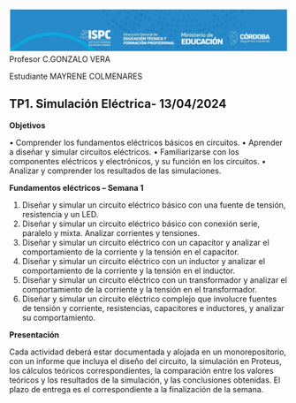 ![alt text](./Recursos/Visuales/image.png)
Profesor C.GONZALO VERA

Estudiante MAYRENE COLMENARES

## TP1. Simulación Eléctrica- 13/04/2024

**Objetivos**

• Comprender los fundamentos eléctricos básicos en circuitos.
• Aprender a diseñar y simular circuitos eléctricos.
• Familiarizarse con los componentes eléctricos y electrónicos, y su función en 
los circuitos.
• Analizar y comprender los resultados de las simulaciones.

**Fundamentos eléctricos – Semana 1**

1. Diseñar y simular un circuito eléctrico básico con una fuente de tensión, 
resistencia y un LED.
2. Diseñar y simular un circuito eléctrico básico con conexión serie, paralelo y 
mixta. Analizar corrientes y tensiones. 
3. Diseñar y simular un circuito eléctrico con un capacitor y analizar el 
comportamiento de la corriente y la tensión en el capacitor.
4. Diseñar y simular un circuito eléctrico con un inductor y analizar el 
comportamiento de la corriente y la tensión en el inductor.
5. Diseñar y simular un circuito eléctrico con un transformador y analizar el 
comportamiento de la corriente y la tensión en el transformador.
6. Diseñar y simular un circuito eléctrico complejo que involucre fuentes de 
tensión y corriente, resistencias, capacitores e inductores, y analizar su 
comportamiento.

**Presentación**

Cada actividad deberá estar documentada y alojada en un monorepositorio, con un 
informe que incluya el diseño del circuito, la simulación en Proteus, los cálculos 
teóricos correspondientes, la comparación entre los valores teóricos y los resultados 
de la simulación, y las conclusiones obtenidas.
El plazo de entrega es el correspondiente a la finalización de la semana.

